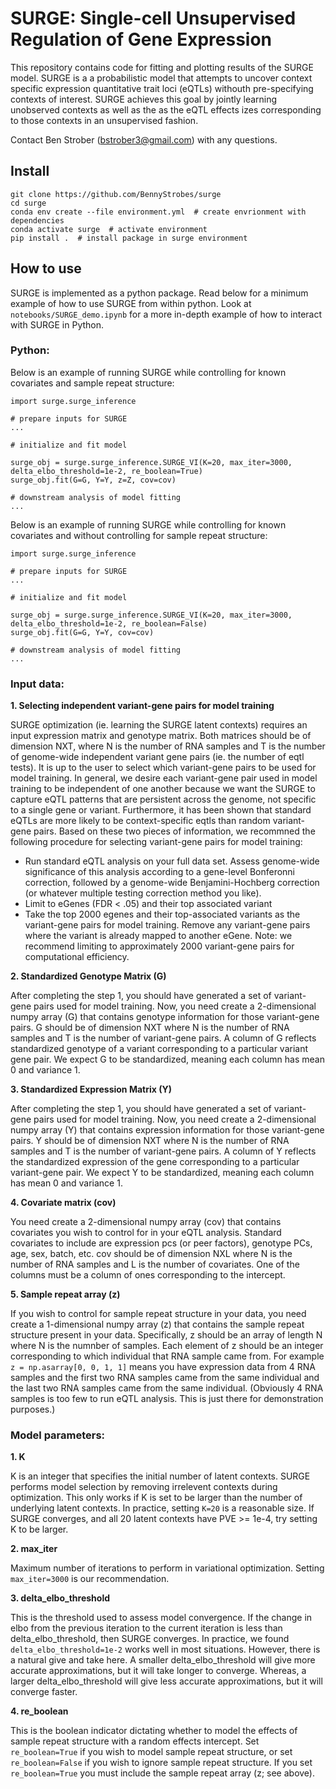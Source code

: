# SURGE: Single-cell Unsupervised Regulation of Gene Expression

This repository contains code for fitting and plotting results of the SURGE model. SURGE is a a probabilistic model that attempts to uncover context specific expression quantitative trait loci (eQTLs) withouth pre-specifying contexts of interest. SURGE achieves this goal by jointly learning unobserved contexts as well as the as the eQTL effects izes corresponding to those contexts in an unsupervised fashion. 

Contact Ben Strober (bstrober3@gmail.com) with any questions.


## Install

```
git clone https://github.com/BennyStrobes/surge
cd surge
conda env create --file environment.yml  # create envrionment with dependencies
conda activate surge  # activate environment
pip install .  # install package in surge environment
```

## How to use

SURGE is implemented as a python package. Read below for a minimum example of how to use SURGE from within python. Look at `notebooks/SURGE_demo.ipynb` for a more in-depth example of how to interact with SURGE in Python.


### Python:
Below is an example of running SURGE while controlling for known covariates and sample repeat structure:
```
import surge.surge_inference

# prepare inputs for SURGE
...

# initialize and fit model

surge_obj = surge.surge_inference.SURGE_VI(K=20, max_iter=3000, delta_elbo_threshold=1e-2, re_boolean=True)
surge_obj.fit(G=G, Y=Y, z=Z, cov=cov)

# downstream analysis of model fitting
...

```

Below is an example of running SURGE while controlling for known covariates and without controlling for sample repeat structure:
```
import surge.surge_inference

# prepare inputs for SURGE
...

# initialize and fit model

surge_obj = surge.surge_inference.SURGE_VI(K=20, max_iter=3000, delta_elbo_threshold=1e-2, re_boolean=False)
surge_obj.fit(G=G, Y=Y, cov=cov)

# downstream analysis of model fitting
...

```

### Input data:

**1. Selecting independent variant-gene pairs for model training**

   SURGE optimization (ie. learning the SURGE latent contexts) requires an input expression matrix and genotype matrix. Both matrices should be of dimension NXT, where N is the number of RNA samples and T is the number of genome-wide independent variant gene pairs (ie. the number of eqtl tests). It is up to the user to select which variant-gene pairs to be used for model training. In general, we desire each variant-gene pair used in model training to be independent of one another because we want the SURGE to capture eQTL patterns that are persistent across the genome, not specific to a single gene or variant. Furthermore, it has been shown that standard eQTLs are more likely to be context-specific eqtls than random variant-gene pairs. Based on these two pieces of information, we recommned the following procedure for selecting variant-gene pairs for model training:

   - Run standard eQTL analysis on your full data set. Assess genome-wide significance of this analysis according to a gene-level Bonferonni correction, followed by a genome-wide Benjamini-Hochberg correction (or whatever multiple testing correction method you like).
   - Limit to eGenes (FDR < .05) and their top associated variant
   - Take the top 2000 egenes and their top-associated variants as the variant-gene pairs for model training. Remove any variant-gene pairs where the variant is already mapped to another eGene. Note: we recommend limiting to approximately 2000 variant-gene pairs for computational efficiency. 


**2. Standardized Genotype Matrix (G)**

   After completing the step 1, you should have generated a set of variant-gene pairs used for model training. Now, you need create a 2-dimensional numpy array (G) that contains genotype information for those variant-gene pairs. G should be of dimension NXT where N is the number of RNA samples and T is the number of variant-gene pairs. A column of G reflects standardized genotype of a variant corresponding to a particular variant gene pair. We expect G to be standardized, meaning each column has mean 0 and variance 1.

**3. Standardized Expression Matrix (Y)**

   After completing the step 1, you should have generated a set of variant-gene pairs used for model training. Now, you need create a 2-dimensional numpy array (Y) that contains expression information for those variant-gene pairs. Y should be of dimension NXT where N is the number of RNA samples and T is the number of variant-gene pairs. A column of Y reflects the standardized expression of the gene corresponding to a particular variant-gene pair. We expect Y to be standardized, meaning each column has mean 0 and variance 1.

**4. Covariate matrix (cov)**

   You need create a 2-dimensional numpy array (cov) that contains covariates you wish to control for in your eQTL analysis. Standard covariates to include are expression pcs (or peer factors), genotype PCs, age, sex, batch, etc. cov should be of dimension NXL where N is the number of RNA samples and L is the number of covariates. One of the columns must be a column of ones corresponding to the intercept.

**5. Sample repeat array (z)**

   If you wish to control for sample repeat structure in your data, you need create a 1-dimensional numpy array (z) that contains the sample repeat structure present in your data. Specifically, z should be an array of length N where N is the numnber of samples. Each element of z should be an integer corresponding to which individual that RNA sample came from. For example `z = np.asarray[0, 0, 1, 1]` means you have expression data from 4 RNA samples and the first two RNA samples came from the same individual and the last two RNA samples came from the same individual. (Obviously 4 RNA samples is too few to run eQTL analysis. This is just there for demonstration purposes.)

### Model parameters:


**1. K**
    
   K is an integer that specifies the initial number of latent contexts. SURGE performs model selection by removing irrelevent contexts during optimization. This only works if K is set to be larger than the number of underlying latent contexts. In practice, setting `K=20` is a reasonable size. If SURGE converges, and all 20 latent contexts have PVE >= 1e-4, try setting K to be larger.

**2. max_iter**
    
   Maximum number of iterations to perform in variational optimization. Setting `max_iter=3000` is our recommendation.

**3. delta_elbo_threshold**
    
   This is the threshold used to assess model convergence. If the change in elbo from the previous iteration to the current iteration is less than delta_elbo_threshold, then SURGE converges. In practice, we found `delta_elbo_threshold=1e-2` works well in most situations. However, there is a natural give and take here. A smaller delta_elbo_threshold will give more accurate approximations, but it will take longer to converge. Whereas, a larger delta_elbo_threshold will give less accurate approximations, but it will converge faster.

**4. re_boolean**
   
   This is the boolean indicator dictating whether to model the effects of sample repeat structure with a random effects intercept. Set `re_boolean=True` if you wish to model sample repeat structure, or set `re_boolean=False` if you wish to ignore sample repeat structure. If you set `re_boolean=True` you must include the sample repeat array (z; see above).